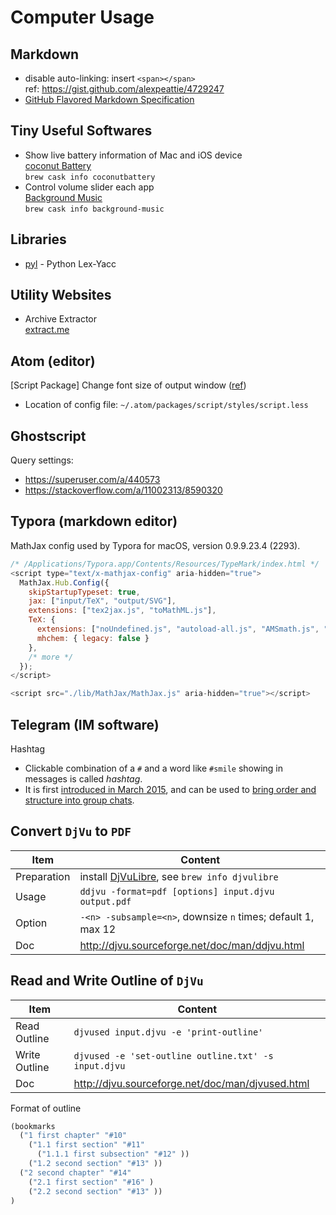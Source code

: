 # Computer Usage

## Markdown

  * disable auto-linking: insert `<span></span>`<BR>
    ref: https://gist.github.com/alexpeattie/4729247
  * [GitHub Flavored Markdown Specification](https://github.github.com/gfm/)

## Tiny Useful Softwares

* Show live battery information of Mac and iOS device<BR>
  [coconut Battery](https://www.coconut-flavour.com/coconutbattery/)<BR>
  `brew cask info coconutbattery`
* Control volume slider each app<BR>
  [Background Music](https://github.com/kyleneideck/BackgroundMusic)<BR>
  `brew cask info background-music`

## Libraries

* [pyl](https://github.com/dabeaz/ply) - Python Lex-Yacc


## Utility Websites

* Archive Extractor<BR>
  [extract.me](https://extract.me/)

## Atom (editor)

[Script Package] Change font size of output window ([ref](https://github.com/rgbkrk/atom-script/issues/1191))

 - Location of config file: `~/.atom/packages/script/styles/script.less`

## Ghostscript

Query settings:
 * https://superuser.com/a/440573
 * https://stackoverflow.com/a/11002313/8590320

## Typora (markdown editor)

MathJax config used by Typora for macOS, version 0.9.9.23.4 (2293).
```js
/* /Applications/Typora.app/Contents/Resources/TypeMark/index.html */
<script type="text/x-mathjax-config" aria-hidden="true">
  MathJax.Hub.Config({
    skipStartupTypeset: true,
    jax: ["input/TeX", "output/SVG"],
    extensions: ["tex2jax.js", "toMathML.js"],
    TeX: {
      extensions: ["noUndefined.js", "autoload-all.js", "AMSmath.js", "AMSsymbols.js", "mediawiki-texvc.js"],
      mhchem: { legacy: false }
    },
    /* more */
  });
</script>

<script src="./lib/MathJax/MathJax.js" aria-hidden="true"></script>
```

## Telegram (IM software)

Hashtag
 * Clickable combination of a `#` and a word like `#smile` showing in messages is called _hashtag_.
 * It is first [introduced in March 2015](https://telegram.org/blog/replies-mentions-hashtags), and can be used to [bring order and structure into group chats](https://telegram.org/blog/replies-mentions).

## Convert `DjVu` to `PDF`

| Item       | Content                                                  |
| ----------- | ------------------------------------------------------------ |
| Preparation | install [DjVuLibre](http://djvu.sourceforge.net/index.html), see `brew info djvulibre` |
| Usage       | `ddjvu -format=pdf [options] input.djvu output.pdf`          |
| Option      | `-<n> -subsample=<n>`, downsize `n` times; default 1, max 12 |
| Doc         | http://djvu.sourceforge.net/doc/man/ddjvu.html               |

## Read and Write Outline of `DjVu`

| Item          | Content                                              |
| ------------- | ---------------------------------------------------- |
| Read Outline  | `djvused input.djvu -e 'print-outline'`              |
| Write Outline | `djvused -e 'set-outline outline.txt' -s input.djvu` |
| Doc           | http://djvu.sourceforge.net/doc/man/djvused.html     |

Format of outline

```lisp
(bookmarks
  ("1 first chapter" "#10" 
    ("1.1 first section" "#11" 
      ("1.1.1 first subsection" "#12" ))
    ("1.2 second section" "#13" ))
  ("2 second chapter" "#14" 
    ("2.1 first section" "#16" )
    ("2.2 second section" "#13" ))
)
```